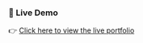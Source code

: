 ### 🔗 Live Demo
👉 [Click here to view the live portfolio](https://23211A04E7.github.io/harshitha-portfolio/)
